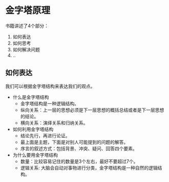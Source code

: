 # 金字塔原理

书籍讲述了4个部分：

1. 如何表达
2. 如何思考
3. 如何解决问题
4. ..

## 如何表达

我们可以根据金字塔结构来表达我们的观点。

- 什么是金字塔结构
  - 金字塔结构是一种逻辑结构。
  - 纵向关系：上一层的思想必须是下一层思想的概括总结或者是下一层思想的结论。
  - 横向关系：演绎关系和归纳关系。
- 如何利用金字塔结构
  - 结论先行，再进行论证。
  - 最上面是主题，下面是对别人可能提到的问题的解答。
  - 序言的叙述方式：包括背景、冲突、疑问、回答四个要素。
- 为什么要用金字塔结构
  - 数量：比较容易记住的数量是3个左右，最好不要超过7个。
  - 逻辑关系: 大脑会自动对事物进行分类，金字塔结构是一种自然的逻辑结构。

